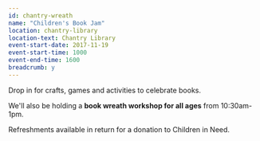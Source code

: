 ```yaml
---
id: chantry-wreath
name: "Children's Book Jam"
location: chantry-library
location-text: Chantry Library
event-start-date: 2017-11-19
event-start-time: 1000
event-end-time: 1600
breadcrumb: y
---
```


Drop in for crafts, games and activities to celebrate books.

We'll also be holding a **book wreath workshop for all ages** from 10:30am-1pm.

Refreshments available in return for a donation to Children in Need.
